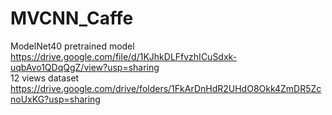 # MVCNN_Caffe

ModelNet40 pretrained model https://drive.google.com/file/d/1KJhkDLFfvzhICuSdxk-uqbAvo1QDqQgZ/view?usp=sharing  
12 views dataset https://drive.google.com/drive/folders/1FkArDnHdR2UHdO8Okk4ZmDR5ZcnoUxKG?usp=sharing    
